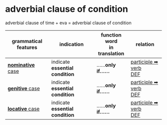 # adverbial clause of condition

adverbial clause of time + eva = adverbial clause of condition

|grammatical features|indication|function word<br>in translation|relation|
|-|-|-|-|
|[**nominative** case](https://assets-hk.wikipali.org/pali-handbook/zh-Hans/declension/nom.html)|indicate **essential condition**|……**only if……**|[participle ➡ verb<br>DEF](https://assets-hk.wikipali.org/pali-handbook/zh-Hans/advance-relation/20_nouns.html)|
|[**genitive** case](https://assets-hk.wikipali.org/pali-handbook/zh-Hans/declension/gen.html)|indicate **essential condition**|……**only if……**|[participle ➡ verb<br>DEF](https://assets-hk.wikipali.org/pali-handbook/zh-Hans/basic-relation/verb/abs_clause.html)|
|[**locative** case](https://assets-hk.wikipali.org/pali-handbook/zh-Hans/declension/loc.html)|indicate **essential condition**|……**only if……**|[participle ➡ verb<br>DEF](https://assets-hk.wikipali.org/pali-handbook/zh-Hans/basic-relation/verb/abs_clause.html)|
